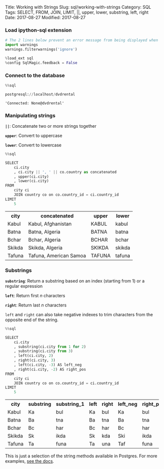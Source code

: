 Title: Working with Strings
Slug: sql/working-with-strings
Category: SQL
Tags: SELECT, FROM, JOIN, LIMIT, ||, upper, lower, substring, left, right
Date: 2017-08-27
Modified: 2017-08-27

### Load ipython-sql extension


```python
# The 2 lines below prevent an error message from being displayed when we run %load_ext sql
import warnings
warnings.filterwarnings('ignore')

%load_ext sql
%config SqlMagic.feedback = False
```

### Connect to the database


```python
%%sql

postgresql://localhost/dvdrental
```




    'Connected: None@dvdrental'



### Manipulating strings
**`||`**: Concatenate two or more strings together

**`upper`**: Convert to uppercase

**`lower`**: Convert to lowercase


```python
%%sql

SELECT
    ci.city
    , ci.city || ', ' || co.country as concatenated
    , upper(ci.city)
    , lower(ci.city)
FROM
    city ci
    JOIN country co on co.country_id = ci.country_id
LIMIT
    5
```




<table>
    <tr>
        <th>city</th>
        <th>concatenated</th>
        <th>upper</th>
        <th>lower</th>
    </tr>
    <tr>
        <td>Kabul</td>
        <td>Kabul, Afghanistan</td>
        <td>KABUL</td>
        <td>kabul</td>
    </tr>
    <tr>
        <td>Batna</td>
        <td>Batna, Algeria</td>
        <td>BATNA</td>
        <td>batna</td>
    </tr>
    <tr>
        <td>Bchar</td>
        <td>Bchar, Algeria</td>
        <td>BCHAR</td>
        <td>bchar</td>
    </tr>
    <tr>
        <td>Skikda</td>
        <td>Skikda, Algeria</td>
        <td>SKIKDA</td>
        <td>skikda</td>
    </tr>
    <tr>
        <td>Tafuna</td>
        <td>Tafuna, American Samoa</td>
        <td>TAFUNA</td>
        <td>tafuna</td>
    </tr>
</table>



### Substrings
**`substring`**: Return a substring based on an index (starting from 1) or a regular expression

**`left`**: Return first $n$ characters

**`right`**: Return last $n$ characters

`left` and `right` can also take negative indexes to trim characters from the opposite end of the string.


```python
%%sql

SELECT
    ci.city
    , substring(ci.city from 1 for 2)
    , substring(ci.city from 3)
    , left(ci.city, 2)
    , right(ci.city, 3)
    , left(ci.city, -3) AS left_neg
    , right(ci.city, -2) AS right_pos
FROM
    city ci
    JOIN country co on co.country_id = ci.country_id
LIMIT
    5
```




<table>
    <tr>
        <th>city</th>
        <th>substring</th>
        <th>substring_1</th>
        <th>left</th>
        <th>right</th>
        <th>left_neg</th>
        <th>right_pos</th>
    </tr>
    <tr>
        <td>Kabul</td>
        <td>Ka</td>
        <td>bul</td>
        <td>Ka</td>
        <td>bul</td>
        <td>Ka</td>
        <td>bul</td>
    </tr>
    <tr>
        <td>Batna</td>
        <td>Ba</td>
        <td>tna</td>
        <td>Ba</td>
        <td>tna</td>
        <td>Ba</td>
        <td>tna</td>
    </tr>
    <tr>
        <td>Bchar</td>
        <td>Bc</td>
        <td>har</td>
        <td>Bc</td>
        <td>har</td>
        <td>Bc</td>
        <td>har</td>
    </tr>
    <tr>
        <td>Skikda</td>
        <td>Sk</td>
        <td>ikda</td>
        <td>Sk</td>
        <td>kda</td>
        <td>Ski</td>
        <td>ikda</td>
    </tr>
    <tr>
        <td>Tafuna</td>
        <td>Ta</td>
        <td>funa</td>
        <td>Ta</td>
        <td>una</td>
        <td>Taf</td>
        <td>funa</td>
    </tr>
</table>



This is just a selection of the string methods available in Postgres. For more examples, [see the docs](https://www.postgresql.org/docs/current/static/functions-string.html).

